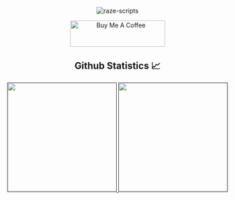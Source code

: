 <div align="center">
  <p align="center"> <img src="https://komarev.com/ghpvc/?username=raze-scripts&label=Profile%20views&color=0e75b6&style=flat" alt="raze-scripts" /> </p>
</div>

<div align="center">
  <a href="https://www.buymeacoffee.com/razedumpy" target="_blank"><img src="https://cdn.buymeacoffee.com/buttons/v2/default-yellow.png" alt="Buy Me A Coffee" style="height: 60px !important;width: 217px !important;" ></a>
</div>

<h2 align="center"> Github Statistics 📈 </h2>
  
  <div align="center"> 
     <a href="">
      <img height="250px" src="https://github-readme-streak-stats.herokuapp.com/?user=raze-scripts&hide_border=true&theme=dark" />
    </a>
    <a href="">
      <img height="250px" src="https://github-readme-stats.vercel.app/api?username=raze-scripts&hide_title=true&hide_border=true&show_icons=true&include_all_commits=true&count_private=true&line_height=21&hide_rank=true&icon_color=fa8b00&theme=dark"/>
    </a>
</div

